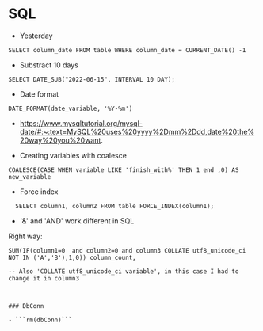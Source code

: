 # SQL #

- Yesterday

```SELECT column_date FROM table WHERE column_date = CURRENT_DATE() -1```

- Substract 10 days

```SELECT DATE_SUB("2022-06-15", INTERVAL 10 DAY);```

- Date format

```DATE_FORMAT(date_variable, '%Y-%m')```

- https://www.mysqltutorial.org/mysql-date/#:~:text=MySQL%20uses%20yyyy%2Dmm%2Ddd,date%20the%20way%20you%20want.

- Creating variables with coalesce

```COALESCE(CASE WHEN variable LIKE 'finish_with%' THEN 1 end ,0) AS new_variable```

- Force index

```
  SELECT column1, column2 FROM table FORCE_INDEX(column1);
```

- '&' and 'AND' work different in SQL 

Right way:

```
SUM(IF(column1=0  and column2=0 and column3 COLLATE utf8_unicode_ci NOT IN ('A','B'),1,0)) column_count,

-- Also 'COLLATE utf8_unicode_ci variable', in this case I had to change it in column3



### DbConn

- ```rm(dbConn)```
